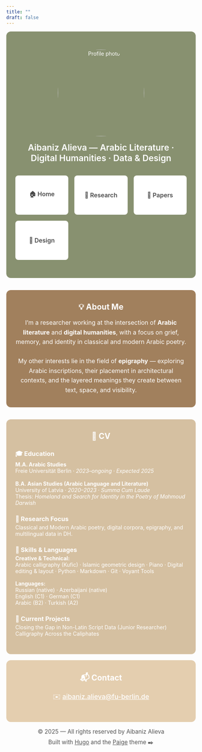 ```yaml
---
title: ""
draft: false
---
```


<!-- Hero Section with Cards -->
<div style="
  background-color: #889170;
  color: white;
  padding: 3rem 1.5rem;
  border-radius: 12px;
  text-align: center;
  margin-bottom: 2rem;
">
  <div style="
    width: 230px;
    height: 230px;
    border-radius: 50%;
    overflow: hidden;
    margin: 0 auto 1rem;
  ">
    <img src="/images/profile.jpg"
         alt="Profile photo"
         style="width:100%; height:100%; object-fit:cover;" />
  </div>
  <p style="font-size:1.43rem; margin:0.5rem 0 2rem; font-weight:600;">
    Aibaniz Alieva — Arabic Literature · Digital Humanities · Data & Design
  </p>

  <!-- Button-style links (optional) -->
  <!--
  <div style="display:inline-flex; gap:1rem; margin-bottom: 2rem;">
    <a href="/research/" style="
      background:white;
      color:#889170;
      padding:0.75rem 1.5rem;
      border-radius:6px;
      font-weight:600;
      text-decoration:none;
    ">📖 Research</a>
    <a href="/design/" style="
      background:white;
      color:#889170;
      padding:0.75rem 1.5rem;
      border-radius:6px;
      font-weight:600;
      text-decoration:none;
    ">🎨 Design</a>
  </div>
  -->

<!-- White Card Links INSIDE the green hero -->
<div style="
  display: grid;
  grid-template-columns: repeat(auto-fit, minmax(120px, 1fr));
  gap: 1rem;
  max-width: 720px;
  margin: 2rem auto 0;
">
  <a href="/" style="text-decoration: none;">
    <div style="
      background: white;
      color: #4a4a4a;
      border-radius: 8px;
      padding: 0.75rem;
      font-size: 1rem;
      font-weight: 600;
      text-align: center;
      min-height: 80px;
      display: flex;
      align-items: center;
      justify-content: center;
    ">
      🏠 Home
    </div>
  </a>
  <a href="/research/" style="text-decoration: none;">
    <div style="
      background: white;
      color: #4a4a4a;
      border-radius: 8px;
      padding: 0.75rem;
      font-size: 1rem;
      font-weight: 600;
      text-align: center;
      min-height: 80px;
      display: flex;
      align-items: center;
      justify-content: center;
    ">
      🔬 Research
    </div>
  </a>
  <a href="/papers/" style="text-decoration: none;">
    <div style="
      background: white;
      color: #4a4a4a;
      border-radius: 8px;
      padding: 0.75rem;
      font-size: 1rem;
      font-weight: 600;
      text-align: center;
      min-height: 80px;
      display: flex;
      align-items: center;
      justify-content: center;
    ">
      📝 Papers
    </div>
  </a>
  <a href="/design/" style="text-decoration: none;">
    <div style="
      background: white;
      color: #4a4a4a;
      border-radius: 8px;
      padding: 0.75rem;
      font-size: 1rem;
      font-weight: 600;
      text-align: center;
      min-height: 80px;
      display: flex;
      align-items: center;
      justify-content: center;
    ">
      🎨 Design
    </div>
  </a>
</div>

</div>


<!-- About Me Section -->
<div style="
  background-color: #a1805d;
  color: white;
  padding: 2rem 1.5rem;
  border-radius: 12px;
  text-align: center;
  max-width: 800px;
  margin: 2rem auto;
">
  <h2 style="margin-top: 0;">💡 About Me</h2>
  <p style="font-size: 1rem; line-height: 1.6; margin-bottom: 0;">
    I’m a researcher working at the intersection of <strong>Arabic literature</strong> and <strong>digital humanities</strong>, with a focus on grief, memory, and identity in classical and modern Arabic poetry.<br><br>
   My other interests lie in the field of <strong>epigraphy</strong> — exploring Arabic inscriptions, their placement in architectural contexts, and the layered meanings they create between text, space, and visibility.
  </p>
</div>


<!-- Short CV Section -->
<div style="
  background-color: #d5c0a1;
  color: white;
  padding: 2rem 1.5rem;
  border-radius: 12px;
  max-width: 800px;
  margin: 1rem auto;
">
  <h2 style="text-align: center; margin-top: 0;">📄 CV</h2>

 <h3 style="margin-bottom: 0.25rem;">🎓 Education</h3>
<p style="margin-top: 0;">
  <strong>M.A. Arabic Studies</strong><br>
Freie Universität Berlin · <em>2023–ongoing</em> · <em>Expected 2025</em><br><br>
<strong>B.A. Asian Studies (Arabic Language and Literature)</strong><br>
University of Latvia · <em>2020–2023</em> · <em>Summa Cum Laude</em><br>
Thesis: <em>Homeland and Search for Identity in the Poetry of Mahmoud Darwish</em>
</p>

  <h3 style="margin-top: 1.5rem; margin-bottom: 0.25rem;">🔬 Research Focus</h3>
  <p style="margin-top: 0;">
    Classical and Modern Arabic poetry, digital corpora, epigraphy, and multilingual data in DH.
  </p>

  <h3 style="margin-top: 1.5rem; margin-bottom: 0.25rem;">🧰 Skills & Languages</h3>
<p style="margin-top: 0;">
  <strong>Creative & Technical:</strong><br>
  Arabic calligraphy (Kufic) · Islamic geometric design · Piano · Digital editing & layout · Python · Markdown · Git · Voyant Tools 
</p>

<p style="margin-top: 1rem;">
  <strong>Languages:</strong><br>
  Russian (native) · Azerbaijani (native)<br>
  English (C1) · German (C1)<br>
  Arabic (B2) · Turkish (A2)
</p>

  <h3 style="margin-top: 1.5rem; margin-bottom: 0.25rem;">📁 Current Projects</h3>
  <p style="margin-top: 0;">
    Closing the Gap in Non-Latin Script Data (Junior Researcher)<br>
    Calligraphy Across the Caliphates <br>
  </p>
</div>
</div>
<!-- Contact Section -->
<div style="
  background-color: #e4ceaf;
  color: white;
  padding: 2rem 1.5rem;
  border-radius: 12px;
  text-align: center;
  max-width: 800px;
  margin: 1rem auto;
">
  <h2 style="margin-top: 0;">📬 Contact</h2>
  <p style="font-size: 1.1rem; font-weight: 500;">
    ✉️ <a href="mailto:aibaniz.alieva@fu-berlin.de" style="color: white; text-decoration: underline;">aibaniz.alieva@fu-berlin.de</a>
  </p>
</div>

<div style="
  background: none;
  color: #555;
  text-align: center;
  font-size: 0.95rem;
  margin-top: 1rem;
  margin-bottom: 2rem;
">
  <p style="margin: 0;">
    © 2025 — All rights reserved by Aibaniz Alieva
  </p>
  <p style="margin: 0.50rem 0 0;">
    Built with <a href="https://gohugo.io" style="color: #555; text-decoration: underline;">Hugo</a> and the 
    <a href="https://github.com/willfaught/paige" style="color: #555; text-decoration: underline;">Paige</a> theme ✒️
  </p>
</div>

